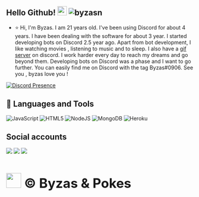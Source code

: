 
## Hello Github! <img src="https://cdn.discordapp.com/emojis/888711638755188766.png" width="25px"> <img src="https://komarev.com/ghpvc/?username=byzasn&label=Numbers%20of%20visitors&color=ff4600" alt="byzasn" />

- ⭐ Hi, I'm Byzas. I am 21 years old. I've been using Discord for about 4 years. I have been dealing with the software for about 3 year. I started developing bots on Discord 2.5 year ago. Apart from bot development, I like watching movies , listening to music and to sleep. I also have a [gif server](https://discord.gg/gif) on discord. I work harder every day to reach my dreams and go beyond them. Developing bots on Discord was a phase and I want to go further. You can easily find me on Discord with the tag Byzas#0906. See you , byzas love you !

 
[![Discord Presence](https://lanyard-profile-readme.vercel.app/api/776183087994372156?theme=dark&bg=18191c&animated=false&hideDiscrim=true&borderRadius=30px)](https://discord.com/users/776183087994372156)



## 🚀 Languages and Tools
![JavaScript](https://img.shields.io/badge/javascript-%23323330.svg?style=for-the-badge&logo=javascript&logoColor=%23F7DF1E)
![HTML5](https://img.shields.io/badge/html5-%23E34F26.svg?style=for-the-badge&logo=html5&logoColor=white)
![NodeJS](https://img.shields.io/badge/node.js-6DA55F?style=for-the-badge&logo=node.js&logoColor=white)
![MongoDB](https://img.shields.io/badge/MongoDB-%234ea94b.svg?style=for-the-badge&logo=mongodb&logoColor=white)
![Heroku](https://img.shields.io/badge/heroku-%23430098.svg?style=for-the-badge&logo=heroku&logoColor=white)

## Social accounts
<p align="left">
<a href="https://twitch.tv/byzaas" target"blank_"><img src="https://img.shields.io/badge/Twitch-9146FF?style=for-the-badge&logo=twitch&logoColor=white"></a>
<a href="https://open.spotify.com/user/flqlq9vboqj4n4cbug2ptgk1m?si=9a2239ba3790451e" target"blank_"><img src="https://img.shields.io/badge/Spotify%20-1ed760.svg?&style=for-the-badge&logo=spotify&logoColor=white"></a>
<a href="https://discord.com/users/776183087994372156" target"blank_"><img src="https://img.shields.io/badge/Discord-ffbb00?style=for-the-badge&logo=discord&logoColor=white"></a>

</p>

 <h1 style="font-size:250%;"><img src = "https://cdn.discordapp.com/emojis/813841028288741487.png" high="25px" width="40px"> © Byzas & Pokes</h1>


